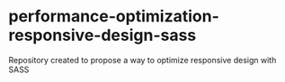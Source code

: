 # performance-optimization-responsive-design-sass
Repository created to propose a way to optimize responsive design with SASS
